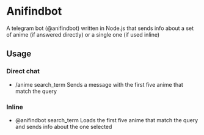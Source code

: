 # Anifindbot
A telegram bot (@anifindbot) written in Node.js that sends info about a set of anime (if answered directly) or a single one (if used inline)

## Usage
### Direct chat
- /anime search_term
Sends a message with the first five anime that match the query

### Inline 
- @anifindbot search_term
Loads the first five anime that match the query and sends info about the one selected
